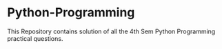 # Python-Programming
This Repository contains solution of all the 4th Sem Python Programming practical questions.
